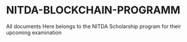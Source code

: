 # NITDA-BLOCKCHAIN-PROGRAMM
All documents Here belongs to the NITDA Scholarship program for their upcoming examination
